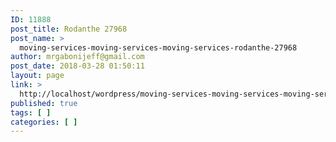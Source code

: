 ```yaml
---
ID: 11888
post_title: Rodanthe 27968
post_name: >
  moving-services-moving-services-moving-services-rodanthe-27968
author: mrgabonijeff@gmail.com
post_date: 2018-03-28 01:50:11
layout: page
link: >
  http://localhost/wordpress/moving-services-moving-services-moving-services-rodanthe-27968/
published: true
tags: [ ]
categories: [ ]
---
```

